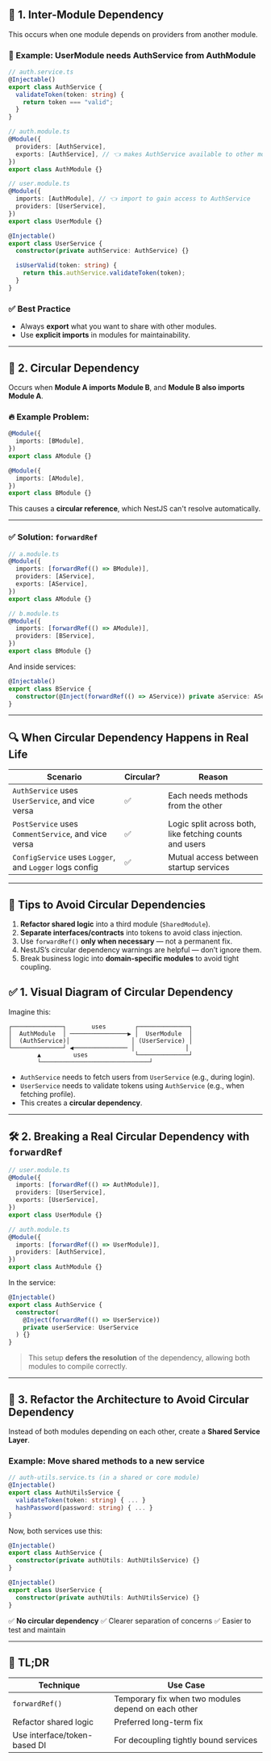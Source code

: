 ## 🔁 1. **Inter-Module Dependency**

This occurs when one module depends on providers from another module.

### 🔹 Example: UserModule needs AuthService from AuthModule

```ts
// auth.service.ts
@Injectable()
export class AuthService {
  validateToken(token: string) {
    return token === "valid";
  }
}
```

```ts
// auth.module.ts
@Module({
  providers: [AuthService],
  exports: [AuthService], // 👈 makes AuthService available to other modules
})
export class AuthModule {}
```

```ts
// user.module.ts
@Module({
  imports: [AuthModule], // 👈 import to gain access to AuthService
  providers: [UserService],
})
export class UserModule {}
```

```ts
@Injectable()
export class UserService {
  constructor(private authService: AuthService) {}

  isUserValid(token: string) {
    return this.authService.validateToken(token);
  }
}
```

### ✅ Best Practice

- Always **export** what you want to share with other modules.
- Use **explicit imports** in modules for maintainability.

---

## 🔄 2. **Circular Dependency**

Occurs when **Module A imports Module B**, and **Module B also imports Module A**.

### 🔥 Example Problem:

```ts
@Module({
  imports: [BModule],
})
export class AModule {}

@Module({
  imports: [AModule],
})
export class BModule {}
```

This causes a **circular reference**, which NestJS can't resolve automatically.

---

### ✅ Solution: `forwardRef`

```ts
// a.module.ts
@Module({
  imports: [forwardRef(() => BModule)],
  providers: [AService],
  exports: [AService],
})
export class AModule {}
```

```ts
// b.module.ts
@Module({
  imports: [forwardRef(() => AModule)],
  providers: [BService],
})
export class BModule {}
```

And inside services:

```ts
@Injectable()
export class BService {
  constructor(@Inject(forwardRef(() => AService)) private aService: AService) {}
}
```

---

## 🔍 When Circular Dependency Happens in Real Life

| Scenario                                                | Circular? | Reason                                                  |
| ------------------------------------------------------- | --------- | ------------------------------------------------------- |
| `AuthService` uses `UserService`, and vice versa        | ✅        | Each needs methods from the other                       |
| `PostService` uses `CommentService`, and vice versa     | ✅        | Logic split across both, like fetching counts and users |
| `ConfigService` uses `Logger`, and `Logger` logs config | ✅        | Mutual access between startup services                  |

---

## 🧠 Tips to Avoid Circular Dependencies

1. **Refactor shared logic** into a third module (`SharedModule`).
2. **Separate interfaces/contracts** into tokens to avoid class injection.
3. Use `forwardRef()` **only when necessary** — not a permanent fix.
4. NestJS’s circular dependency warnings are helpful — don’t ignore them.
5. Break business logic into **domain-specific modules** to avoid tight coupling.

## ✅ 1. **Visual Diagram of Circular Dependency**

Imagine this:

```
┌──────────────┐       uses        ┌──────────────┐
│  AuthModule  │ ────────────────▶ │  UserModule  │
│  (AuthService)│                 │ (UserService) │
└──────────────┘ ◀─────────────── │              │
        ▲         uses             └──────────────┘
        └──────────────────────────────┘
```

- `AuthService` needs to fetch users from `UserService` (e.g., during login).
- `UserService` needs to validate tokens using `AuthService` (e.g., when fetching profile).
- This creates a **circular dependency**.

---

## 🛠 2. **Breaking a Real Circular Dependency with `forwardRef`**

```ts
// user.module.ts
@Module({
  imports: [forwardRef(() => AuthModule)],
  providers: [UserService],
  exports: [UserService],
})
export class UserModule {}
```

```ts
// auth.module.ts
@Module({
  imports: [forwardRef(() => UserModule)],
  providers: [AuthService],
})
export class AuthModule {}
```

In the service:

```ts
@Injectable()
export class AuthService {
  constructor(
    @Inject(forwardRef(() => UserService))
    private userService: UserService
  ) {}
}
```

> This setup **defers the resolution** of the dependency, allowing both modules to compile correctly.

---

## 🔧 3. **Refactor the Architecture to Avoid Circular Dependency**

Instead of both modules depending on each other, create a **Shared Service Layer**.

### Example: Move shared methods to a new service

```ts
// auth-utils.service.ts (in a shared or core module)
@Injectable()
export class AuthUtilsService {
  validateToken(token: string) { ... }
  hashPassword(password: string) { ... }
}
```

Now, both services use this:

```ts
@Injectable()
export class AuthService {
  constructor(private authUtils: AuthUtilsService) {}
}
```

```ts
@Injectable()
export class UserService {
  constructor(private authUtils: AuthUtilsService) {}
}
```

✅ **No circular dependency**
✅ Clearer separation of concerns
✅ Easier to test and maintain

---

## 🔁 TL;DR

| Technique                    | Use Case                                            |
| ---------------------------- | --------------------------------------------------- |
| `forwardRef()`               | Temporary fix when two modules depend on each other |
| Refactor shared logic        | Preferred long-term fix                             |
| Use interface/token-based DI | For decoupling tightly bound services               |
